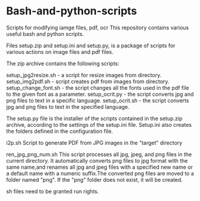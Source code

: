 # Bash-and-python-scripts
Scripts for modifying iamge files, pdf, ocr
This repository contains various useful bash and python scripts.

Files setup.zip and setup.ini and setup.py, 
is a package of scripts for various actions on image files and pdf files.

The zip archive contains the following scripts:

setup_jpg2resize.sh - a script for resize images from directory.
setup_img2pdf.sh - script creates pdf from images from directory.
setup_change_font.sh - the script changes all the fonts used in the pdf file to the given font as a parameter.
setup_ocrit.py - the script converts jpg and png files to text in a specific language.
setup_ocrit.sh - the script converts jpg and png files to text in the specified language.

The setup.py file is the installer of the scripts contained in the setup.zip archive, according to the settings of the setup.ini file. Setup.ini also creates the folders defined in the configuration file.

i2p.sh
Script to generate PDF from JPG images in the "target" directory

ren_jpg_png_num.sh
This script processes all jpg, jpeg, and png files in the current directory.
It automatically converts png files to jpg format with the same name,and renames all jpg and jpeg files with a specified new name or a default name with a numeric suffix.The converted png files are moved to a folder named "png". If the "png" folder does not exist, it will be created.

sh files need to be granted run rights.

